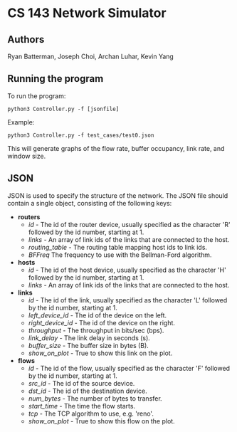 # CS 143 Network Simulator

## Authors

Ryan Batterman, Joseph Choi, Archan Luhar, Kevin Yang

## Running the program

To run the program:
```
python3 Controller.py -f [jsonfile]
```

Example:
```
python3 Controller.py -f test_cases/test0.json
```

This will generate graphs of the flow rate, buffer occupancy, link rate, and
window size.

## JSON

JSON is used to specify the structure of the network. The JSON file should
contain a single object, consisting of the following keys:

* **routers**
  * *id* - The id of the router device, usually specified as the character 'R' followed by the id number, starting at 1.
  * *links* - An array of link ids of the links that are connected to the host.
  * *routing_table* - The routing table mapping host ids to link ids.
  * *BFFreq* The frequency to use with the Bellman-Ford algorithm.
* **hosts**
  * *id* - The id of the host device, usually specified as the character 'H' followed by the id number, starting at 1.
  * *links* - An array of link ids of the links that are connected to the host.
* **links**
  * *id* - The id of the link, usually specified as the character 'L' followed by the id number, starting at 1.
  * *left_device_id* - The id of the device on the left.
  * *right_device_id* - The id of the device on the right.
  * *throughput* - The throughput in bits/sec (bps).
  * *link_delay* - The link delay in seconds (s).
  * *buffer_size* - The buffer size in bytes (B).
  * *show_on_plot* - True to show this link on the plot.
* **flows**
  * *id* - The id of the flow, usually specified as the character 'F' followed by the id number, starting at 1.
  * *src_id* - The id of the source device.
  * *dst_id* - The id of the destination device.
  * *num_bytes* - The number of bytes to transfer.
  * *start_time* - The time the flow starts.
  * *tcp* - The TCP algorithm to use, e.g. 'reno'.
  * *show_on_plot* - True to show this flow on the plot.